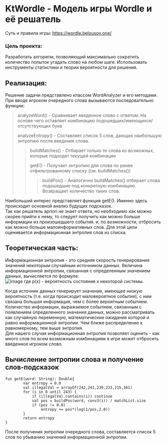 # KtWordle - Модель игры Wordle и её решатель
Суть и правила игры: https://wordle.belousov.one/
### Цель проекта:
Разработать алгоритм, позволяющий максимально сократить количество попыток угадать слово на любом шаге.
Использовать инструменты статистики и теории вероятности для решения.

Реализация:
-----------
Решение задачи представлено классом WordAnalyzer и его методами.  
При вводе игроком очередного слова вызываются последовательно функции:  
> analyzeWord() - Сравнивает введенное слово с ответом. На основе чего оставляет комбинацию подошедших/имеющихся/отсутствующих букв
>
> analyzeEntropy() - Составляет список 5 слов, дающих наибольшую энтропию после введения слова.
>> buildMatches() - Отбирает только те слова из возможных, которые подходят текущей комбинации 
>>
>> getE() - Получает энтропию для слова по ранее отфильтрованному списку (см. buildMatches())  
>>> buildPos() - Аналогично buildMatches() отбирает слова подошедшие под конкретную комбинацию. Возвращает количество таких слов.

Наибольший интерес представляет функция getE(). Именно здесь происходит основной анализ будущих подсказок.  
Так как решатель apriori не знает ответа, но необходимо как можно скорее прийти к нему, то следует получить
как можно больше информации из произошедшего события. и, по возможности, отбросить как можно больше малоинформативных слов. 
Для этой цели оценивается информационная энтропия слов из списка.


Теоретическая часть:
--------------------
  Информационная энтропия - это средняя скорость генерирования значений 
некоторым случайным источником данных. Величина информационной энтропии, 
связанная с определенным значением данных, вычисляется по формуле:  
![image](https://user-images.githubusercontent.com/70843205/195662602-f89c9ed7-8021-49f0-bee8-ace39bf2a4d8.png) 
где p(x) - вероятность состояния x некоторой системы.

  Когда источник данных генерирует значение, имеющее низкую вероятность (т.е. 
когда происходит маловероятное событие), с ним связана большая 
информация, чем с более вероятным событием. Количество информации, 
выражаемое событием, связанным с появлением определенного значения данных, 
можно рассматривать как случайную переменную, математические ожидание 
которой и равно информационной энтропии. Чем ближе распределение к 
равномерному, тем выше энтропия.  
  Для нашего случая информационная энтропия позволяет оценить - как много слов по всем возможным комбинациям 
в игре может отбросить введенное игроком слово.

Вычисление энтропии слова и получение слов-подсказок
----------------------------------------------------
```
fun getE(word: String): Double{
        var entropy = 0.0
        val illegalVal = arrayOf(242,241,239,233,215,161)
        for (i in 0 until 243) {
            if (illegalVal.contains(i)) continue
            val pos = buildPos(word, conv3(i)) / matchList.size
            if (pos != 0.0)
                entropy += pos*(log(1/pos,2.0))
        }
        return entropy
}
```
После получения энтропии очередного слова, составляется список 5 слов по убыванию значений информационной энтропии.
